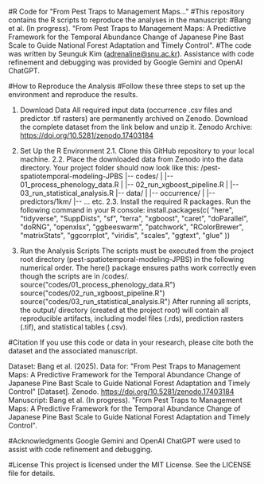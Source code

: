 #R Code for "From Pest Traps to Management Maps..."
#This repository contains the R scripts to reproduce the analyses in the manuscript:
#Bang et al. (In progress). "From Pest Traps to Management Maps: A Predictive Framework for the Temporal Abundance Change of Japanese Pine Bast Scale to Guide National Forest Adaptation and Timely Control".
#The code was written by Seunguk Kim (adrenaline@snu.ac.kr). Assistance with code refinement and debugging was provided by Google Gemini and OpenAI ChatGPT.

#How to Reproduce the Analysis
#Follow these three steps to set up the environment and reproduce the results.
1. Download Data
All required input data (occurrence .csv files and predictor .tif rasters) are permanently archived on Zenodo. Download the complete dataset from the link below and unzip it.
Zenodo Archive: https://doi.org/10.5281/zenodo.17403184

2. Set Up the R Environment
2.1. Clone this GitHub repository to your local machine.
2.2. Place the downloaded data from Zenodo into the data directory. Your project folder should now look like this:
/pest-spatiotemporal-modeling-JPBS
|-- codes/
|   |-- 01_process_phenology_data.R
|   |-- 02_run_xgboost_pipeline.R
|   |-- 03_run_statistical_analysis.R
|-- data/
|   |-- occurrence/
|   |-- predictors/1km/
|-- ... etc.
2.3. Install the required R packages. Run the following command in your R console:
install.packages(c(
  "here", "tidyverse", "SuppDists", "sf", "terra", "xgboost", "caret",
  "doParallel", "doRNG", "openxlsx", "ggbeeswarm", "patchwork",
  "RColorBrewer", "matrixStats", "ggcorrplot", "viridis", "scales",
  "ggtext", "glue"
))

3. Run the Analysis Scripts
The scripts must be executed from the project root directory (pest-spatiotemporal-modeling-JPBS) in the following numerical order. The here() package ensures paths work correctly even though the scripts are in /codes/.
source("codes/01_process_phenology_data.R")
source("codes/02_run_xgboost_pipeline.R")
source("codes/03_run_statistical_analysis.R")
After running all scripts, the output/ directory (created at the project root) will contain all reproducible artifacts, including model files (.rds), prediction rasters (.tif), and statistical tables (.csv).

#Citation
If you use this code or data in your research, please cite both the dataset and the associated manuscript.

Dataset:
Bang et al. (2025). Data for: "From Pest Traps to Management Maps: A Predictive Framework for the Temporal Abundance Change of Japanese Pine Bast Scale to Guide National Forest Adaptation and Timely Control" [Dataset]. Zenodo. https://doi.org/10.5281/zenodo.17403184
Manuscript:
Bang et al. (In progress). "From Pest Traps to Management Maps: A Predictive Framework for the Temporal Abundance Change of Japanese Pine Bast Scale to Guide National Forest Adaptation and Timely Control".

#Acknowledgments
Google Gemini and OpenAI ChatGPT were used to assist with code refinement and debugging.

#License
This project is licensed under the MIT License. See the LICENSE file for details.